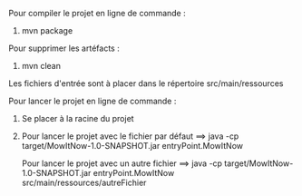 Pour compiler le projet en ligne de commande :
1. mvn package

Pour supprimer les artéfacts :
1. mvn clean

Les fichiers d'entrée sont à placer dans le répertoire src/main/ressources

Pour lancer le projet en ligne de commande :

1. Se placer à la racine du projet 
2.  Pour lancer le projet avec le fichier par défaut
		==> java -cp target/MowItNow-1.0-SNAPSHOT.jar entryPoint.MowItNow
 
	Pour lancer le projet avec un autre fichier
		==> java -cp target/MowItNow-1.0-SNAPSHOT.jar entryPoint.MowItNow src/main/ressources/autreFichier